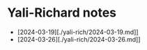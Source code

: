 # Yali-Richard notes
- [2024-03-19][./yali-rich/2024-03-19.md]]
- [2024-03-26][./yali-rich/2024-03-26.md]]

